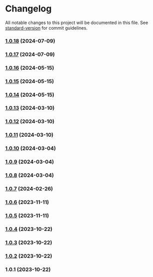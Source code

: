 # Changelog

All notable changes to this project will be documented in this file. See [standard-version](https://github.com/conventional-changelog/standard-version) for commit guidelines.

### [1.0.18](https://github.com/ChaseDDevelopment/ChaseDDevelopment.github.io/compare/v1.0.17...v1.0.18) (2024-07-09)

### [1.0.17](https://github.com/ChaseDDevelopment/ChaseDDevelopment.github.io/compare/v1.0.16...v1.0.17) (2024-07-09)

### [1.0.16](https://github.com/ChaseDDevelopment/ChaseDDevelopment.github.io/compare/v1.0.15...v1.0.16) (2024-05-15)

### [1.0.15](https://github.com/ChaseDDevelopment/ChaseDDevelopment.github.io/compare/v1.0.14...v1.0.15) (2024-05-15)

### [1.0.14](https://github.com/ChaseDDevelopment/ChaseDDevelopment.github.io/compare/v1.0.13...v1.0.14) (2024-05-15)

### [1.0.13](https://github.com/ChaseDDevelopment/ChaseDDevelopment.github.io/compare/v1.0.12...v1.0.13) (2024-03-10)

### [1.0.12](https://github.com/ChaseDDevelopment/ChaseDDevelopment.github.io/compare/v1.0.11...v1.0.12) (2024-03-10)

### [1.0.11](https://github.com/ChaseDDevelopment/ChaseDDevelopment.github.io/compare/v1.0.10...v1.0.11) (2024-03-10)

### [1.0.10](https://github.com/ChaseDDevelopment/ChaseDDevelopment.github.io/compare/v1.0.9...v1.0.10) (2024-03-04)

### [1.0.9](https://github.com/ChaseDDevelopment/ChaseDDevelopment.github.io/compare/v1.0.8...v1.0.9) (2024-03-04)

### [1.0.8](https://github.com/ChaseDDevelopment/ChaseDDevelopment.github.io/compare/v1.0.7...v1.0.8) (2024-03-04)

### [1.0.7](https://github.com/ChaseDDevelopment/ChaseDDevelopment.github.io/compare/v1.0.6...v1.0.7) (2024-02-26)

### [1.0.6](https://github.com/ChaseDDevelopment/ChaseDDevelopment.github.io/compare/v1.0.5...v1.0.6) (2023-11-11)

### [1.0.5](https://github.com/ChaseDDevelopment/ChaseDDevelopment.github.io/compare/v1.0.4...v1.0.5) (2023-11-11)

### [1.0.4](https://github.com/ChaseDDevelopment/ChaseDDevelopment.github.io/compare/v1.0.3...v1.0.4) (2023-10-22)

### [1.0.3](https://github.com/ChaseDDevelopment/ChaseDDevelopment.github.io/compare/v1.0.2...v1.0.3) (2023-10-22)

### [1.0.2](https://github.com/ChaseDDevelopment/ChaseDDevelopment.github.io/compare/v1.0.1...v1.0.2) (2023-10-22)

### 1.0.1 (2023-10-22)
